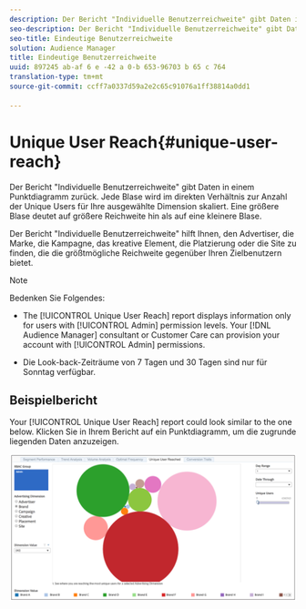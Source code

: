 ```yaml
---
description: Der Bericht "Individuelle Benutzerreichweite" gibt Daten in einem Punktdiagramm zurück. Jede Blase wird im direkten Verhältnis zur Anzahl der Unique Users für Ihre ausgewählte Dimension skaliert. Eine größere Blase deutet auf größere Reichweite hin als auf eine kleinere Blase. Der Bericht "Individuelle Benutzerreichweite" hilft Ihnen, den Advertiser, die Marke, die Kampagne, das kreative Element, die Platzierung oder die Site zu finden, die die größtmögliche Reichweite gegenüber Ihren Zielbenutzern bietet.
seo-description: Der Bericht "Individuelle Benutzerreichweite" gibt Daten in einem Punktdiagramm zurück. Jede Blase wird im direkten Verhältnis zur Anzahl der Unique Users für Ihre ausgewählte Dimension skaliert. Eine größere Blase deutet auf größere Reichweite hin als auf eine kleinere Blase. Der Bericht "Individuelle Benutzerreichweite" hilft Ihnen, den Advertiser, die Marke, die Kampagne, das kreative Element, die Platzierung oder die Site zu finden, die die größtmögliche Reichweite gegenüber Ihren Zielbenutzern bietet.
seo-title: Eindeutige Benutzerreichweite
solution: Audience Manager
title: Eindeutige Benutzerreichweite
uuid: 897245 ab-af 6 e -42 a 0-b 653-96703 b 65 c 764
translation-type: tm+mt
source-git-commit: ccff7a0337d59a2e2c65c91076a1ff38814a0dd1

---
```



# Unique User Reach{#unique-user-reach}

Der Bericht "Individuelle Benutzerreichweite" gibt Daten in einem Punktdiagramm zurück. Jede Blase wird im direkten Verhältnis zur Anzahl der Unique Users für Ihre ausgewählte Dimension skaliert. Eine größere Blase deutet auf größere Reichweite hin als auf eine kleinere Blase.

Der Bericht "Individuelle Benutzerreichweite" hilft Ihnen, den Advertiser, die Marke, die Kampagne, das kreative Element, die Platzierung oder die Site zu finden, die die größtmögliche Reichweite gegenüber Ihren Zielbenutzern bietet.

>[!NOTE]
>
>Bedenken Sie Folgendes:
>
>* The [!UICONTROL Unique User Reach] report displays information only for users with [!UICONTROL Admin] permission levels. Your [!DNL Audience Manager] consultant or Customer Care can provision your account with [!UICONTROL Admin] permissions.
   >
   >
* Die Look-back-Zeiträume von 7 Tagen und 30 Tagen sind nur für Sonntag verfügbar.


## Beispielbericht

Your [!UICONTROL Unique User Reach] report could look similar to the one below. Klicken Sie in Ihrem Bericht auf ein Punktdiagramm, um die zugrunde liegenden Daten anzuzeigen.

![](assets/unique-user-reach.png)
